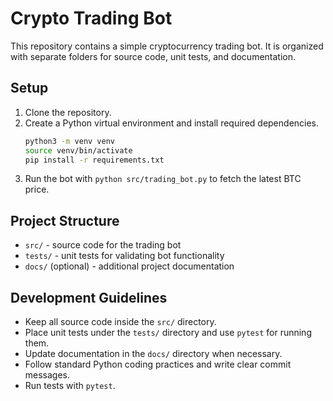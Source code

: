 # Crypto Trading Bot

This repository contains a simple cryptocurrency trading bot. It is organized with separate folders for source code, unit tests, and documentation.

## Setup

1. Clone the repository.
2. Create a Python virtual environment and install required dependencies.
   ```bash
   python3 -m venv venv
   source venv/bin/activate
   pip install -r requirements.txt
   ```
3. Run the bot with `python src/trading_bot.py` to fetch the latest BTC price.
 
## Project Structure

- `src/` - source code for the trading bot
- `tests/` - unit tests for validating bot functionality
- `docs/` (optional) - additional project documentation

## Development Guidelines

- Keep all source code inside the `src/` directory.
- Place unit tests under the `tests/` directory and use `pytest` for running them.
- Update documentation in the `docs/` directory when necessary.
- Follow standard Python coding practices and write clear commit messages.
- Run tests with `pytest`.
